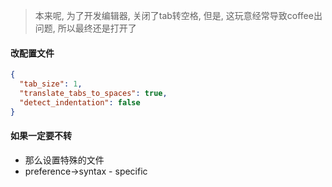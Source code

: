 > 本来呢, 为了开发编辑器, 关闭了tab转空格, 但是, 这玩意经常导致coffee出问题, 所以最终还是打开了

#### 改配置文件

```json
{
  "tab_size": 1,
  "translate_tabs_to_spaces": true,
  "detect_indentation": false
}
```





#### 如果一定要不转

- 那么设置特殊的文件
- preference->syntax - specific
